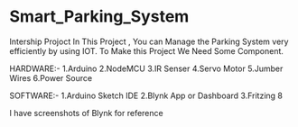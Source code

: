 # Smart_Parking_System
Intership Projoct
In This Project , You can Manage the Parking System very efficiently by using IOT.
To Make this Project We Need Some Component.


  HARDWARE:-
  1.Arduino
  2.NodeMCU
  3.IR Senser
  4.Servo Motor
  5.Jumber Wires 
  6.Power Source

  SOFTWARE:-
  1.Arduino Sketch IDE
  2.Blynk App or Dashboard
  3.Fritzing 8

I have screenshots of Blynk for reference
